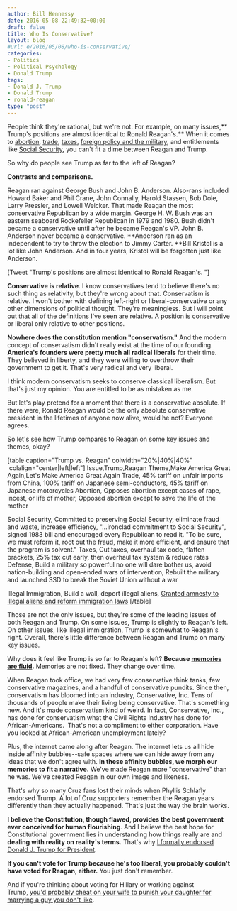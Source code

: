 ```yaml
---
author: Bill Hennessy
date: 2016-05-08 22:49:32+00:00
draft: false
title: Who Is Conservative?
layout: blog
#url: e/2016/05/08/who-is-conservative/
categories:
- Politics
- Political Psychology
- Donald Trump
tags:
- Donald J. Trump
- Donald Trump
- ronald-reagan
type: "post"
---
```


People think they're rational, but we're not. For example, on many issues,** Trump's positions are almost identical to Ronald Reagan's.** When it comes to [abortion](https://www.ontheissues.org/Celeb/Ronald_Reagan_Abortion.htm), [trade](https://www.breitbart.com/2016-presidential-race/2016/05/06/nevertrump-movements-view-of-trade-would-have-made-them-neverreagan/), [taxes](https://www.ontheissues.org/Celeb/Ronald_Reagan_Tax_Reform.htm), [foreign policy and the military](https://millercenter.org/president/biography/reagan-foreign-affairs), and entitlements like [Social Security](https://www.ontheissues.org/Celeb/Ronald_Reagan_Social_Security.htm), you can't fit a dime between Reagan and Trump.

So why do people see Trump as far to the left of Reagan?

**Contrasts and comparisons.**

Reagan ran against George Bush and John B. Anderson. Also-rans included Howard Baker and Phil Crane, John Connally, Harold Stassen, Bob Dole, Larry Pressler, and Lowell Weicker. That made Reagan the most conservative Republican by a wide margin. George H. W. Bush was an eastern seaboard Rockefeller Republican in 1979 and 1980. Bush didn't became a conservative until after he became Reagan's VP. John B. Anderson never became a conservative. **Anderson ran as an independent to try to throw the election to Jimmy Carter. **Bill Kristol is a lot like John Anderson. And in four years, Kristol will be forgotten just like Anderson.

[Tweet "Trump's positions are almost identical to Ronald Reagan's. "]

**Conservative is relative**. I know conservatives tend to believe there's no such thing as relativity, but they're wrong about that. Conservatism is relative. I won't bother with defining left-right or liberal-conservative or any other dimensions of political thought. They're meaningless. But I will point out that all of the definitions I've seen are relative. A position is conservative or liberal only relative to other positions.

**Nowhere does the constitution mention "conservatism."** And the modern concept of conservatism didn't really exist at the time of our founding. **America's founders were pretty much all radical liberals** for their time. They believed in liberty, and they were willing to overthrow their government to get it. That's very radical and very liberal.

I think modern conservatism seeks to conserve classical liberalism. But that's just my opinion. You are entitled to be as mistaken as me.

But let's play pretend for a moment that there is a conservative absolute. If there were, Ronald Reagan would be the only absolute conservative president in the lifetimes of anyone now alive, would he not? Everyone agrees.

So let's see how Trump compares to Reagan on some key issues and themes, okay?

[table caption="Trump vs. Reagan" colwidth="20%|40%|40%"  colalign="center|left|left"]
Issue,Trump,Reagan
Theme,Make America Great Again,Let's Make America Great Again
Trade, 45% tariff on unfair imports from China, 100% tariff on Japanese semi-conductors\, 45% tariff on Japanese motorcycles
Abortion, Opposes abortion except cases of rape\, incest\, or life of mother, Opposed abortion except to save the life of the mother

Social Security, Committed to preserving Social Security\, eliminate fraud and waste\, increase efficiency, "...ironclad commitment to Social Security"\, signed 1983 bill and encouraged every Republican to read it. "To be sure\, we must reform it\, root out the fraud\, make it more efficient\, and ensure that the program is solvent."
Taxes, Cut taxes\, overhaul tax code\, flatten brackets, 25% tax cut early\, then overhaul tax system & reduce rates
Defense, Build a military so powerful no one will dare bother us\, avoid nation-building and open-ended wars of intervention, Rebuilt the military and launched SSD to break the Soviet Union without a war

Illegal Immigration, Build a wall\, deport illegal aliens, [Granted amnesty to illegal aliens and reform immigration laws](https://www.ontheissues.org/Celeb/Ronald_Reagan_Immigration.htm)
[/table]

Those are not the only issues, but they're some of the leading issues of both Reagan and Trump. On some issues, Trump is slightly to Reagan's left. On other issues, like illegal immigration, Trump is somewhat to Reagan's right. Overall, there's little difference between Reagan and Trump on many key issues.

Why does it feel like Trump is so far to Reagan's left? **Because [memories are fluid](https://www.psychologytoday.com/blog/am-i-right/201307/your-memory-isnt-what-you-think-it-is).** Memories are not fixed. They change over time.

When Reagan took office, we had very few conservative think tanks, few conservative magazines, and a handful of conservative pundits. Since then, conservatism has bloomed into an industry, Conservative, Inc. Tens of thousands of people make their living being conservative. That's something new. And it's made conservatism kind of weird. In fact, Conservative, Inc., has done for conservatism what the Civil Rights Industry has done for African-Americans.  That's not a compliment to either corporation. Have you looked at African-American unemployment lately?

Plus, the internet came along after Reagan. The internet lets us all hide inside affinity bubbles--safe spaces where we can hide away from any ideas that we don't agree with. **In these affinity bubbles, we morph our memories to fit a narrative.** We've made Reagan more "conservative" than he was. We've created Reagan in our own image and likeness.

That's why so many Cruz fans lost their minds when Phyllis Schlafly endorsed Trump. A lot of Cruz supporters remember the Reagan years differently than they actually happened. That's just the way the brain works.

**I believe the Constitution, though flawed, provides the best government ever conceived for human flourishing**. And I believe the best hope for Constitutional government lies in understanding how things really are and **dealing with reality on reality's terms.** That's why [I formally endorsed Donald J. Trump for President](https://hennessysview.com/2016/05/06/trump-for-president-i-endorse/).

**If you can't vote for Trump because he's too liberal, you probably couldn't have voted for Reagan, either.** You just don't remember.

And if you're thinking about voting for Hillary or working against Trump, [you'd probably cheat on your wife to punish your daughter for marrying a guy you don't like](https://hennessysview.com/2016/05/04/an-affair-to-dismember/).
